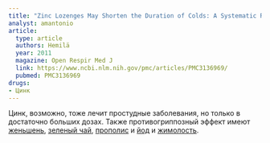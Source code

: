 ```yaml
---
title: "Zinc Lozenges May Shorten the Duration of Colds: A Systematic Review"
analyst: amantonio
article:
  type: article
  authors: Hemilä
  year: 2011
  magazine: Open Respir Med J
  link: https://www.ncbi.nlm.nih.gov/pmc/articles/PMC3136969/
  pubmed: PMC3136969
drugs:
- Цинк
---
```


Цинк, возможно, тоже лечит простудные заболевания, но только в достаточно больших дозах.
Также противогриппозный эффект имеют [женьшень](http://www.mdpi.com/2072-6643/6/2/517/htm), [зеленый чай](https://www.ncbi.nlm.nih.gov/pubmed/21832025), [прополис](https://www.ncbi.nlm.nih.gov/pubmed/18610553) и [йод](www.thyroidscience.com/reviews/derry/Derry.flu.iodine.9.19.09.pdf) и [жимолость](https://www.ncbi.nlm.nih.gov/pubmed/25287280).
